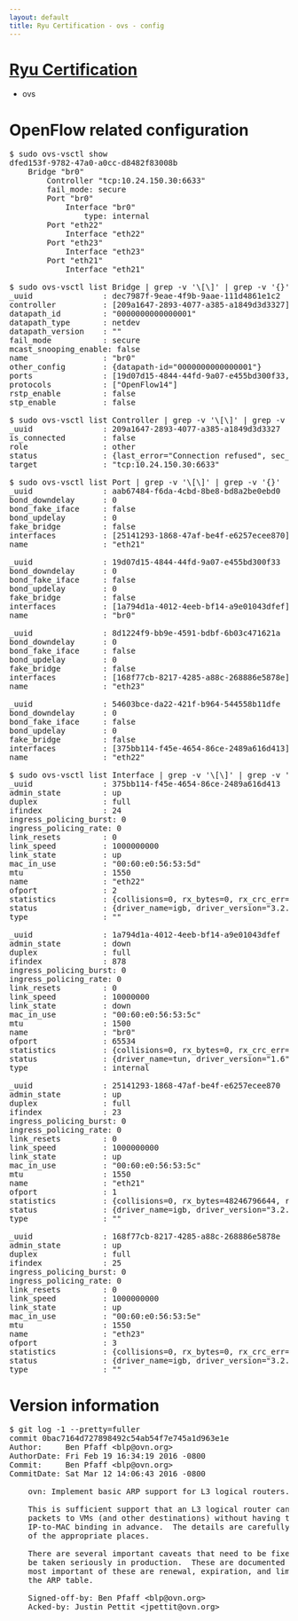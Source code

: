 ```yaml
---
layout: default
title: Ryu Certification - ovs - config
---
```

# [Ryu Certification](http://osrg.github.io/ryu/certification.html)
* ovs 

# OpenFlow related configuration
<pre>
$ sudo ovs-vsctl show
dfed153f-9782-47a0-a0cc-d8482f83008b
    Bridge "br0"
        Controller "tcp:10.24.150.30:6633"
        fail_mode: secure
        Port "br0"
            Interface "br0"
                type: internal
        Port "eth22"
            Interface "eth22"
        Port "eth23"
            Interface "eth23"
        Port "eth21"
            Interface "eth21"

$ sudo ovs-vsctl list Bridge | grep -v '\[\]' | grep -v '{}'
_uuid               : dec7987f-9eae-4f9b-9aae-111d4861e1c2
controller          : [209a1647-2893-4077-a385-a1849d3d3327]
datapath_id         : "0000000000000001"
datapath_type       : netdev
datapath_version    : "<built-in>"
fail_mode           : secure
mcast_snooping_enable: false
name                : "br0"
other_config        : {datapath-id="0000000000000001"}
ports               : [19d07d15-4844-44fd-9a07-e455bd300f33, 54603bce-da22-421f-b964-544558b11dfe, 8d1224f9-bb9e-4591-bdbf-6b03c471621a, aab67484-f6da-4cbd-8be8-bd8a2be0ebd0]
protocols           : ["OpenFlow14"]
rstp_enable         : false
stp_enable          : false

$ sudo ovs-vsctl list Controller | grep -v '\[\]' | grep -v '{}'
_uuid               : 209a1647-2893-4077-a385-a1849d3d3327
is_connected        : false
role                : other
status              : {last_error="Connection refused", sec_since_connect="16", sec_since_disconnect="4", state=BACKOFF}
target              : "tcp:10.24.150.30:6633"

$ sudo ovs-vsctl list Port | grep -v '\[\]' | grep -v '{}'
_uuid               : aab67484-f6da-4cbd-8be8-bd8a2be0ebd0
bond_downdelay      : 0
bond_fake_iface     : false
bond_updelay        : 0
fake_bridge         : false
interfaces          : [25141293-1868-47af-be4f-e6257ecee870]
name                : "eth21"

_uuid               : 19d07d15-4844-44fd-9a07-e455bd300f33
bond_downdelay      : 0
bond_fake_iface     : false
bond_updelay        : 0
fake_bridge         : false
interfaces          : [1a794d1a-4012-4eeb-bf14-a9e01043dfef]
name                : "br0"

_uuid               : 8d1224f9-bb9e-4591-bdbf-6b03c471621a
bond_downdelay      : 0
bond_fake_iface     : false
bond_updelay        : 0
fake_bridge         : false
interfaces          : [168f77cb-8217-4285-a88c-268886e5878e]
name                : "eth23"

_uuid               : 54603bce-da22-421f-b964-544558b11dfe
bond_downdelay      : 0
bond_fake_iface     : false
bond_updelay        : 0
fake_bridge         : false
interfaces          : [375bb114-f45e-4654-86ce-2489a616d413]
name                : "eth22"

$ sudo ovs-vsctl list Interface | grep -v '\[\]' | grep -v '{}'
_uuid               : 375bb114-f45e-4654-86ce-2489a616d413
admin_state         : up
duplex              : full
ifindex             : 24
ingress_policing_burst: 0
ingress_policing_rate: 0
link_resets         : 0
link_speed          : 1000000000
link_state          : up
mac_in_use          : "00:60:e0:56:53:5d"
mtu                 : 1550
name                : "eth22"
ofport              : 2
statistics          : {collisions=0, rx_bytes=0, rx_crc_err=0, rx_dropped=0, rx_errors=0, rx_frame_err=0, rx_over_err=0, rx_packets=0, tx_bytes=31911205730, tx_dropped=0, tx_errors=0, tx_packets=21312394}
status              : {driver_name=igb, driver_version="3.2.10-k", firmware_version="2.10-9"}
type                : ""

_uuid               : 1a794d1a-4012-4eeb-bf14-a9e01043dfef
admin_state         : down
duplex              : full
ifindex             : 878
ingress_policing_burst: 0
ingress_policing_rate: 0
link_resets         : 0
link_speed          : 10000000
link_state          : down
mac_in_use          : "00:60:e0:56:53:5c"
mtu                 : 1500
name                : "br0"
ofport              : 65534
statistics          : {collisions=0, rx_bytes=0, rx_crc_err=0, rx_dropped=0, rx_errors=0, rx_frame_err=0, rx_over_err=0, rx_packets=0, tx_bytes=0, tx_dropped=0, tx_errors=0, tx_packets=0}
status              : {driver_name=tun, driver_version="1.6", firmware_version="N/A"}
type                : internal

_uuid               : 25141293-1868-47af-be4f-e6257ecee870
admin_state         : up
duplex              : full
ifindex             : 23
ingress_policing_burst: 0
ingress_policing_rate: 0
link_resets         : 0
link_speed          : 1000000000
link_state          : up
mac_in_use          : "00:60:e0:56:53:5c"
mtu                 : 1550
name                : "eth21"
ofport              : 1
statistics          : {collisions=0, rx_bytes=48246796644, rx_crc_err=0, rx_dropped=0, rx_errors=0, rx_frame_err=0, rx_over_err=0, rx_packets=32247142, tx_bytes=0, tx_dropped=0, tx_errors=0, tx_packets=0}
status              : {driver_name=igb, driver_version="3.2.10-k", firmware_version="2.10-9"}
type                : ""

_uuid               : 168f77cb-8217-4285-a88c-268886e5878e
admin_state         : up
duplex              : full
ifindex             : 25
ingress_policing_burst: 0
ingress_policing_rate: 0
link_resets         : 0
link_speed          : 1000000000
link_state          : up
mac_in_use          : "00:60:e0:56:53:5e"
mtu                 : 1550
name                : "eth23"
ofport              : 3
statistics          : {collisions=0, rx_bytes=0, rx_crc_err=0, rx_dropped=0, rx_errors=0, rx_frame_err=0, rx_over_err=0, rx_packets=0, tx_bytes=10853665500, tx_dropped=0, tx_errors=0, tx_packets=7235777}
status              : {driver_name=igb, driver_version="3.2.10-k", firmware_version="2.10-9"}
type                : ""
</pre>

# Version information
<pre>
$ git log -1 --pretty=fuller
commit 0bac7164d727898492c54ab54f7e745a1d963e1e
Author:     Ben Pfaff &lt;blp@ovn.org&gt;
AuthorDate: Fri Feb 19 16:34:19 2016 -0800
Commit:     Ben Pfaff &lt;blp@ovn.org&gt;
CommitDate: Sat Mar 12 14:06:43 2016 -0800

    ovn: Implement basic ARP support for L3 logical routers.
    
    This is sufficient support that an L3 logical router can now transmit
    packets to VMs &#40;and other destinations&#41; without having to know the
    IP-to-MAC binding in advance.  The details are carefully documented in all
    of the appropriate places.
    
    There are several important caveats that need to be fixed before this can
    be taken seriously in production.  These are documented in ovn/TODO.  The
    most important of these are renewal, expiration, and limiting the size of
    the ARP table.
    
    Signed-off-by: Ben Pfaff &lt;blp@ovn.org&gt;
    Acked-by: Justin Pettit &lt;jpettit@ovn.org&gt;
</pre>
